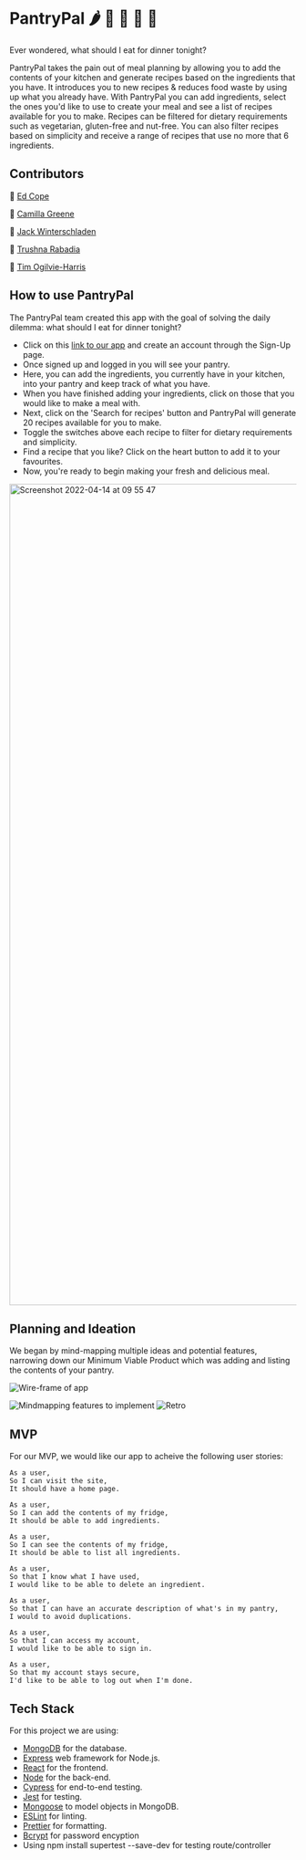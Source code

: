 # PantryPal 🌶 🥕 🥦 🍅 🧅

Ever wondered, what should I eat for dinner tonight?

PantryPal takes the pain out of meal planning by allowing you to add the contents of your kitchen and generate recipes based on the ingredients that you have. It introduces you to new recipes & reduces food waste by using up what you already have. With PantryPal you can add ingredients, select the ones you'd like to use to create your meal and see a list of recipes available for you to make. Recipes can be filtered for dietary requirements such as vegetarian, gluten-free and nut-free. You can also filter recipes based on simplicity and receive a range of recipes that use no more that 6 ingredients.

## Contributors
:hamburger: [Ed Cope](https://github.com/EdCope) 

:fries: [Camilla Greene](https://github.com/cdoesprogramming) 

🌭 [Jack Winterschladen](https://github.com/winters145) 

:pizza: [Trushna Rabadia](https://github.com/trushnarabadia)

🌮 [Tim Ogilvie-Harris](https://github.com/breadmaking) 

## How to use PantryPal

The PantryPal team created this app with the goal of solving the daily dilemma: what should I eat for dinner tonight?

- Click on this [link to our app](https://pantrypal2022.herokuapp.com/) and create an account through the Sign-Up page.
- Once signed up and logged in you will see your pantry.
- Here, you can add the ingredients, you currently have in your kitchen, into your pantry and keep track of what you have.
- When you have finished adding your ingredients, click on those that you would like to make a meal with.
- Next, click on the 'Search for recipes' button and PantryPal will generate 20 recipes available for you to make.
- Toggle the switches above each recipe to filter for dietary requirements and simplicity.
- Find a recipe that you like? Click on the heart button to add it to your favourites.
- Now, you're ready to begin making your fresh and delicious meal.
<img width="1440" alt="Screenshot 2022-04-14 at 09 55 47" src="https://user-images.githubusercontent.com/79770615/163350706-4a1f6df5-20fb-4eed-b3b5-bc304cf9b98f.png">

## Planning and Ideation
We began by mind-mapping multiple ideas and potential features, narrowing down our Minimum Viable Product which was adding and listing the contents of your pantry.

![Wire-frame of app](https://user-images.githubusercontent.com/79770615/163233716-c1c5f6e6-27c9-4d94-a119-748dcc77f555.png)

![Mindmapping features to implement](https://user-images.githubusercontent.com/79770615/163235024-c52dcf75-8726-464d-8010-ebd4e45c9e5b.png)
![Retro](https://user-images.githubusercontent.com/79770615/163233503-537bfd62-895e-468b-ac11-dca76ed3f6f6.png)

## MVP

For our MVP, we would like our app to acheive the following user stories:

```
As a user,
So I can visit the site, 
It should have a home page.  
```

```
As a user,
So I can add the contents of my fridge,
It should be able to add ingredients.
```

```
As a user,
So I can see the contents of my fridge,
It should be able to list all ingredients.
```

```
As a user,
So that I know what I have used,
I would like to be able to delete an ingredient.
```

```
As a user,
So that I can have an accurate description of what's in my pantry,
I would to avoid duplications.
```

```
As a user,
So that I can access my account,
I would like to be able to sign in.
```

```
As a user,
So that my account stays secure,
I'd like to be able to log out when I'm done.
```

## Tech Stack

For this project we are using:

- [MongoDB](https://www.mongodb.com/) for the database.
- [Express](https://expressjs.com/) web framework for Node.js.
- [React](https://reactjs.org/) for the frontend.
- [Node](https://nodejs.org/en/) for the back-end.
- [Cypress](https://www.cypress.io/) for end-to-end testing.
- [Jest](https://jestjs.io/) for testing.
- [Mongoose](https://mongoosejs.com) to model objects in MongoDB.
- [ESLint](https://eslint.org) for linting.
- [Prettier](https://prettier.io/) for formatting.
- [Bcrypt](https://www.npmjs.com/package/bcrypt) for password encyption 
- Using npm install supertest --save-dev for testing route/controller
